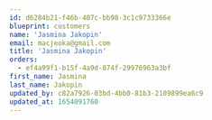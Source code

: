 ```yaml
---
id: d6284b21-f46b-407c-bb98-3c1c9733366e
blueprint: customers
name: 'Jasmina Jakopin'
email: macjeoka@gmail.com
title: 'Jasmina Jakopin'
orders:
  - ef4a99f1-b15f-4a9d-874f-29976963a3bf
first_name: Jasmina
last_name: Jakopin
updated_by: c82a7926-03bd-4bb0-81b3-2109899ea6c9
updated_at: 1654091760
---
```

